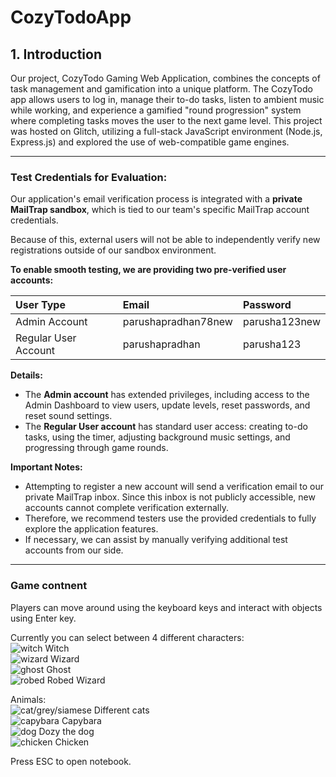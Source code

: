 # CozyTodoApp
## 1. Introduction

Our project, CozyTodo Gaming Web Application, combines the concepts of task management and gamification into a unique platform. The CozyTodo app allows users to log in, manage their to-do tasks, listen to ambient music while working, and experience a gamified "round progression" system where completing tasks moves the user to the next game level.
This project was hosted on Glitch, utilizing a full-stack JavaScript environment (Node.js, Express.js) and explored the use of web-compatible game engines.

---

### Test Credentials for Evaluation:

Our application's email verification process is integrated with a **private MailTrap sandbox**, which is tied to our team's specific MailTrap account credentials.

Because of this, external users will not be able to independently verify new registrations outside of our sandbox environment.

**To enable smooth testing, we are providing two pre-verified user accounts:**

| User Type | Email | Password |
|:--|:--|:--|
| Admin Account |parushapradhan78new |parusha123new  |
| Regular User Account | parushapradhan |  parusha123|

**Details:**
- The **Admin account** has extended privileges, including access to the Admin Dashboard to view users, update levels, reset passwords, and reset sound settings.
- The **Regular User account** has standard user access: creating to-do tasks, using the timer, adjusting background music settings, and progressing through game rounds.

**Important Notes:**
- Attempting to register a new account will send a verification email to our private MailTrap inbox. Since this inbox is not publicly accessible, new accounts cannot complete verification externally.
- Therefore, we recommend testers use the provided credentials to fully explore the application features.
- If necessary, we can assist by manually verifying additional test accounts from our side.

---

### Game contnent
 Players can move around using the keyboard keys and interact with objects using Enter key. 

Currently you can select between 4 different characters:  
![witch](https://cdn.glitch.global/7180e0f7-cedd-4825-a721-142111a6910c/witch.gif?v=1745892667624) Witch  
![wizard](https://cdn.glitch.global/7180e0f7-cedd-4825-a721-142111a6910c/wizardhat.gif?v=1745892661204) Wizard  
![ghost](https://cdn.glitch.global/7180e0f7-cedd-4825-a721-142111a6910c/ghost.gif?v=1745892644584) Ghost  
![robed](https://cdn.glitch.global/7180e0f7-cedd-4825-a721-142111a6910c/wizard.gif?v=1745892656164) Robed Wizard  

Animals:  
![cat/grey/siamese](https://cdn.glitch.global/7180e0f7-cedd-4825-a721-142111a6910c/calico_cat.gif?v=1745892630526) Different cats  
![capybara](https://cdn.glitch.global/7180e0f7-cedd-4825-a721-142111a6910c/capybara.gif?v=1745892635377) Capybara  
![dog](https://cdn.glitch.global/7180e0f7-cedd-4825-a721-142111a6910c/dozy.gif?v=1745892640430) Dozy the dog  
![chicken](https://cdn.glitch.global/7180e0f7-cedd-4825-a721-142111a6910c/henrietta.gif?v=1745892649168) Chicken


Press ESC to open notebook.




